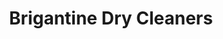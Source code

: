 ---
title: "Brigantine Dry Cleaners"
url: /brigantine/brigantine-dry-cleaners-harbor-beach-boulevard/
shop: laundry
---
